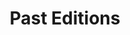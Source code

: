 ---
layout: indexcategory
title: "Past Editions"
include_collection: pasteditions
permalink: /past
#header_type: hero
#header_img: /assets/img/dancing_banner_3.gif
#index_sort_asc: true
---